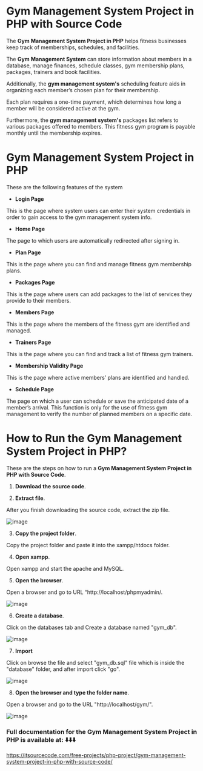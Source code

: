 # Gym Management System Project in PHP with Source Code

The **Gym Management System Project in PHP** helps fitness businesses keep track of memberships, schedules, and facilities.

The **Gym Management System** can store information about members in a database, manage finances, schedule classes, gym membership plans, packages, trainers and book facilities.

Additionally, the **gym management system's** scheduling feature aids in organizing each member’s chosen plan for their membership.

Each plan requires a one-time payment, which determines how long a member will be considered active at the gym.

Furthermore, the **gym management system's** packages list refers to various packages offered to members. This fitness gym program is payable monthly until the membership expires.

# Gym Management System Project in PHP

These are the following features of the system

* **Login Page**

This is the page where system users can enter their system credentials in order to gain access to the gym management system info.

* **Home Page**

The page to which users are automatically redirected after signing in.

* **Plan Page**

This is the page where you can find and manage fitness gym membership plans.

* **Packages Page**

This is the page where users can add packages to the list of services they provide to their members.

* **Members Page**

This is the page where the members of the fitness gym are identified and managed.

* **Trainers Page**

This is the page where you can find and track a list of fitness gym trainers.

* **Membership Validity Page**

​​​​​​​This is the page where active members’ plans are identified and handled.

* **Schedule Page**

​​​​​​​The page on which a user can schedule or save the anticipated date of a member’s arrival. This function is only for the use of fitness gym management to verify the number of planned members on a specific date.

# How to Run the Gym Management System Project in PHP? 

These are the steps on how to run a **Gym Management System Project in PHP with Source Code**.

1. **Download the source code**.

2. **Extract file**.

After you finish downloading the source code, extract the zip file.

![image](https://github.com/user-attachments/assets/b8d89083-3376-4cf6-87ee-ebb8321115ed)

3. **Copy the project folder**.

Copy the project folder and paste it into the xampp/htdocs folder.

4. **Open xampp**.

Open xampp and start the apache and MySQL.

5. **Open the browser**.

Open a browser and go to URL “http://localhost/phpmyadmin/.

![image](https://github.com/user-attachments/assets/499f8236-57fc-4402-b2fc-8d2749e4cd98)

6. **Create a database**.

Click on the databases tab and Create a database named "gym_db".

![image](https://github.com/user-attachments/assets/59114d34-e22e-4f00-9e61-b7417ea7621b)

7. **Import**

Click on browse the file and select "gym_db.sql" file which is inside the "database" folder, and after import click "go".

![image](https://github.com/user-attachments/assets/e3d54702-7638-43d7-bc72-db21815901e7)


8. **Open the browser and type the folder name**.

Open a browser and go to the URL "http://localhost/gym/".

![image](https://github.com/user-attachments/assets/6dfd5b2a-44d5-4b1d-9404-95ed3d940a5a)


### Full documentation for the **Gym Management System Project in PHP** is available at: ⬇️⬇️⬇️

https://itsourcecode.com/free-projects/php-project/gym-management-system-project-in-php-with-source-code/










